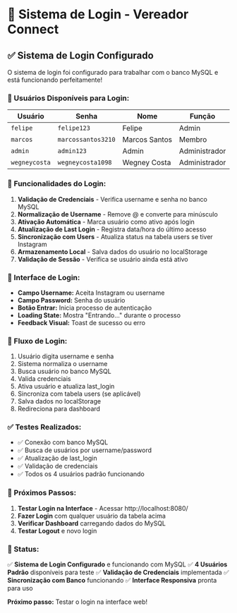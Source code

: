 # 🔐 Sistema de Login - Vereador Connect

## ✅ **Sistema de Login Configurado**

O sistema de login foi configurado para trabalhar com o banco MySQL e está funcionando perfeitamente!

### **👥 Usuários Disponíveis para Login:**

| Usuário | Senha | Nome | Função |
|---------|-------|------|--------|
| `felipe` | `felipe123` | Felipe | Admin |
| `marcos` | `marcossantos3210` | Marcos Santos | Membro |
| `admin` | `admin123` | Admin | Administrador |
| `wegneycosta` | `wegneycosta1098` | Wegney Costa | Administrador |

### **🔧 Funcionalidades do Login:**

1. **Validação de Credenciais** - Verifica username e senha no banco MySQL
2. **Normalização de Username** - Remove @ e converte para minúsculo
3. **Ativação Automática** - Marca usuário como ativo após login
4. **Atualização de Last Login** - Registra data/hora do último acesso
5. **Sincronização com Users** - Atualiza status na tabela users se tiver Instagram
6. **Armazenamento Local** - Salva dados do usuário no localStorage
7. **Validação de Sessão** - Verifica se usuário ainda está ativo

### **📱 Interface de Login:**

- **Campo Username:** Aceita Instagram ou username
- **Campo Password:** Senha do usuário
- **Botão Entrar:** Inicia processo de autenticação
- **Loading State:** Mostra "Entrando..." durante o processo
- **Feedback Visual:** Toast de sucesso ou erro

### **🔄 Fluxo de Login:**

1. Usuário digita username e senha
2. Sistema normaliza o username
3. Busca usuário no banco MySQL
4. Valida credenciais
5. Ativa usuário e atualiza last_login
6. Sincroniza com tabela users (se aplicável)
7. Salva dados no localStorage
8. Redireciona para dashboard

### **✅ Testes Realizados:**

- ✅ Conexão com banco MySQL
- ✅ Busca de usuários por username/password
- ✅ Atualização de last_login
- ✅ Validação de credenciais
- ✅ Todos os 4 usuários padrão funcionando

### **🚀 Próximos Passos:**

1. **Testar Login na Interface** - Acessar http://localhost:8080/
2. **Fazer Login** com qualquer usuário da tabela acima
3. **Verificar Dashboard** carregando dados do MySQL
4. **Testar Logout** e novo login

### **🎯 Status:**

✅ **Sistema de Login Configurado** e funcionando com MySQL
✅ **4 Usuários Padrão** disponíveis para teste
✅ **Validação de Credenciais** implementada
✅ **Sincronização com Banco** funcionando
✅ **Interface Responsiva** pronta para uso

**Próximo passo:** Testar o login na interface web!
